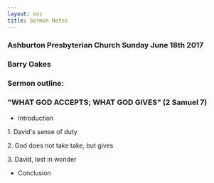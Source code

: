 ```yaml
---
layout: oos
title: Sermon Notes
---
```

### Ashburton Presbyterian Church Sunday June 18th 2017

### Barry Oakes

### Sermon outline:

### "WHAT GOD ACCEPTS; WHAT GOD GIVES"    (2 Samuel 7)

* Introduction

1\. David's sense of duty

2\. God does not take take, but gives

3\. David, lost in wonder

* Conclusion
